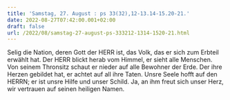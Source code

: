 ```yaml
---
title: 'Samstag, 27. August : ps 33(32),12-13.14-15.20-21.'
date: 2022-08-27T07:42:00.001+02:00
draft: false
url: /2022/08/samstag-27-august-ps-333212-1314-1520-21.html
---
```


Selig die Nation, deren Gott der HERR ist, das Volk, das er sich zum Erbteil erwählt hat. Der HERR blickt herab vom Himmel, er sieht alle Menschen. Von seinem Thronsitz schaut er nieder auf alle Bewohner der Erde. Der ihre Herzen gebildet hat, er achtet auf all ihre Taten. Unsre Seele hofft auf den HERRN; er ist unsre Hilfe und unser Schild. Ja, an ihm freut sich unser Herz, wir vertrauen auf seinen heiligen Namen.